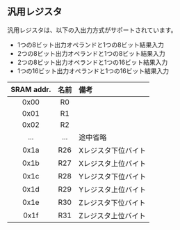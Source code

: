 ## 汎用レジスタ
汎用レジスタは、以下の入出力方式がサポートされています。

- 1つの8ビット出力オペランドと1つの8ビット結果入力
- 2つの8ビット出力オペランドと1つの8ビット結果入力
- 2つの8ビット出力オペランドと1つの16ビット結果入力
- 1つの16ビット出力オペランドと1つの16ビット結果入力

|SRAM addr.|名前|備考|
|:--:|:--:|:--|
|0x00|R0|&nbsp;|
|0x01|R1|&nbsp;|
|0x02|R2|&nbsp;|
|...|...|途中省略|
|0x1a|R26|Xレジスタ下位バイト|
|0x1b|R27|Xレジスタ上位バイト|
|0x1c|R28|Yレジスタ下位バイト|
|0x1d|R29|Yレジスタ上位バイト|
|0x1e|R30|Zレジスタ下位バイト|
|0x1f|R31|Zレジスタ上位バイト|

